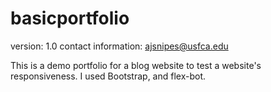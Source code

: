 # basicportfolio
version: 1.0
contact information: ajsnipes@usfca.edu

This is a demo portfolio for a blog website to test a website's responsiveness. I used Bootstrap, and flex-bot.
